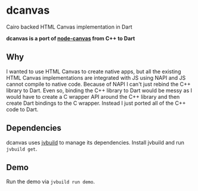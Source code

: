 # dcanvas
Cairo backed HTML Canvas implementation in Dart

**dcanvas is a port of [node-canvas](https://github.com/Automattic/node-canvas) from C++ to Dart**

## Why
I wanted to use HTML Canvas to create native apps, but all the existing HTML Canvas implementations are integrated with JS using NAPI and JS cannot compile to native code. Because of NAPI I can't just rebind the C++ library to Dart. Even so, binding the C++ library to Dart would be messy as I would have to create a C wrapper API around the C++ library and then create Dart bindings to the C wrapper. Instead I just ported all of the C++ code to Dart.

## Dependencies
dcanvas uses [jvbuild](https://github.com/vExcess/jvbuild) to manage its dependencies. Install jvbuild and run `jvbuild get`.

## Demo
Run the demo via `jvbuild run demo`.